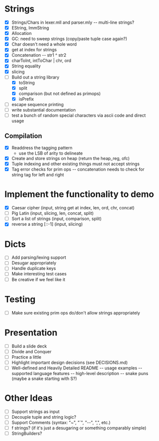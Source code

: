 # Strings

-   [x] Strings/Chars in lexer.mll and parser.mly
        -- multi-line strings?
-   [x] EString, ImmString
-   [x] Allocation
-   [x] GC: need to sweep strings (copy/paste tuple case again?)
-   [x] Char doesn't need a whole word
-   [x] get at index for strings
-   [x] Concatenation
        -- str1 ^ str2
-   [x] charToInt, intToChar | chr, ord
-   [x] String equality
-   [x] slicing
-   [ ] Build out a string library
    -   [x] toString
    -   [x] split
    -   [x] comparison (but not defined as primops)
    -   [x] isPrefix
-   [ ] escape sequence printing
-   [ ] write substantial documentation
-   [ ] test a bunch of random special characters via ascii code and direct usage

## Compilation

-   [x] Readdress the tagging pattern
    -   use the LSB of arity to delineate
-   [x] Create and store strings on heap (return the heap_reg, ofc)
-   [x] Tuple indexing and other existing things must not accept strings
-   [x] Tag error checks for prim ops
        -- concatenation needs to check for string tag for left and right

# Implement the functionality to demo

-   [x] Caesar cipher (input, string get at index, len, ord, chr, concat)
-   [ ] Pig Latin (input, slicing, len, concat, split)
-   [ ] Sort a list of strings (input, comparison, split)
-   [x] reverse a string [::-1] (input, slicing)

# Dicts

-   [ ] Add parsing/lexing support
-   [ ] Desugar appropriately
-   [ ] Handle duplicate keys
-   [ ] Make interesting test cases
-   [ ] Be creative if we feel like it

# Testing

-   [ ] Make sure existing prim ops do/don't allow strings appropriately

# Presentation

-   [ ] Build a slide deck
-   [ ] Divide and Conquer
-   [ ] Practice a little
-   [ ] Highlight important design decisions (see DECISIONS.md)
-   [ ] Well-defined and Heavily Detailed README
        -- usage examples
        -- supported language features
        -- high-level description
        -- snake puns (maybe a snake starting with S?)

# Other Ideas

-   [ ] Support strings as input
-   [ ] Decouple tuple and string logic?
-   [ ] Support Comments (syntax: "~", "`", "--", ",", etc.)
-   [ ] f strings? (if it's just a desugaring or
        something comparably simple)
-   [ ] StringBuilders?
